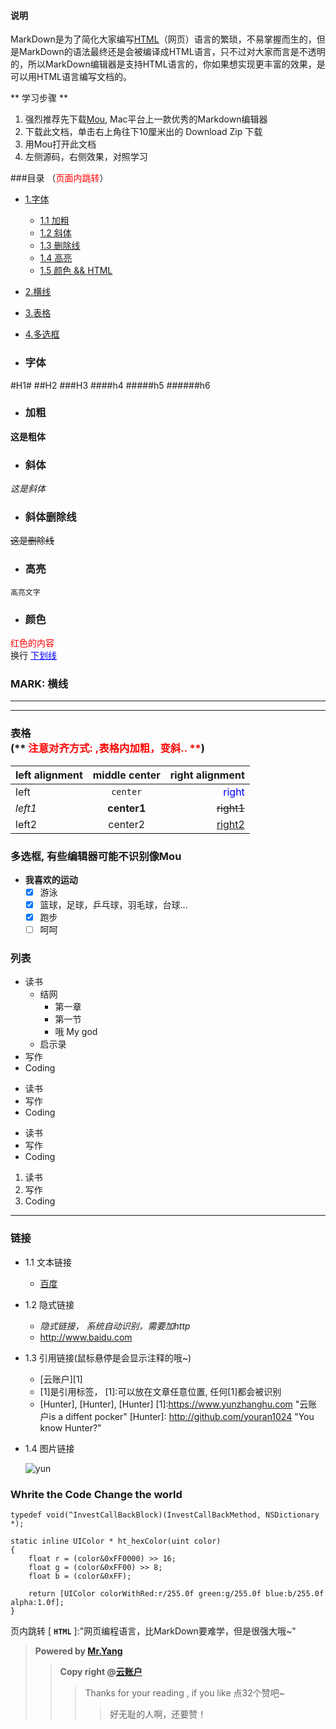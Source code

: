 #### 说明
MarkDown是为了简化大家编写<a name="top">[HTML](#html)</a>（网页）语言的繁琐，不易掌握而生的，但是MarkDown的语法最终还是会被编译成HTML语言，只不过对大家而言是不透明的，所以MarkDown编辑器是支持HTML语言的，你如果想实现更丰富的效果，是可以用HTML语言编写文档的。

** 学习步骤 **

1. 强烈推荐先下载[Mou], Mac平台上一款优秀的Markdown编辑器
2. 下载此文档，单击右上角往下10厘米出的 Download Zip 下载
3. 用Mou打开此文档
4. 左侧源码，右侧效果，对照学习

[Mou]:http://25.io/mou/

###目录 （<font color=red>页面内跳转</font>）
- [1.字体](#1)
  * [1.1 加粗](#1.1)
  * [1.2 斜体](#1.2)
  * [1.3 删除线](#1.3)
  * [1.4 高亮](#1.3)
  * [1.5 颜色 && HTML](#1.4)
- [2.横线](#2)
- [3.表格](#3)
- [4.多选框](#4)


- ### <empty id="1">字体</empty>
#H1#
##H2
###H3
####h4
#####h5
######h6

<!-- empty标记是为了页内跳转，可能有些编辑器不能识别 -->
- ### <empty id="1.1">加粗</empty>
**这是粗体**

- ### <empty id="1.2">斜体</empty>
*这是斜体*

- ###  <empty id="1.3">斜体</empty>删除线
~~这是删除线~~

- ### 高亮
`高亮文字`

- ###  <empty id="1.4">颜色</empty>
<font color=red>红色的内容</font> <br> 换行
<font color =blue> <u> 下划线 </u> </font>

### MARK: <empty id="2">横线</empty>
---
***


### <empty id=3>表格</empty> <br> (** <font color=red>注意对齐方式: ,表格内加粗，变斜.. **</font>) 


|left alignment  |middle center |right alignment              |
|:---------------|:------------:|----------------------------:|
|left            |`center`      |<font color=blue>right</font>|
|*left1*         |**center1**   |~~right1~~                   |
|left2           |center2       |<u>right2</u>                |


### <empty id=4>多选框</empty>, 有些编辑器可能不识别像Mou
+ **我喜欢的运动**
  - [x] 游泳
  - [x] 篮球，足球，乒乓球，羽毛球，台球...
  - [x] 跑步
  - [ ] 呵呵 

### 列表
* 读书
  * 结网
    * 第一章
    * 第一节
    * 哦 My god
  * 启示录
* 写作
* Coding


+ 读书
+ 写作
+ Coding


- 读书
- 写作
- Coding


1. 读书
2. 写作
3. Coding

---
### 链接
- 1.1 文本链接
  - [百度](http://www.baidu.com "Baidu全球中文搜索引擎")
- 1.2 隐式链接
  -   *隐式链接， 系统自动识别，需要加http*
  -    <http://www.baidu.com>
- 1.3 引用链接(鼠标悬停是会显示注释的哦~)
  
	- [云账户][1] 
	- [1]是引用标签， [1]:可以放在文章任意位置, 任何[1]都会被识别
	- [Hunter], [Hunter], [Hunter]
  [1]:https://www.yunzhanghu.com "云账户is a diffent pocker"
  [Hunter]: http://github.com/youran1024  "You know Hunter?"
  
- 1.4 图片链接
  
  ![yun](https://www.yunzhanghu.com/img/logo.png "云账户 is a pocket")


### Whrite the Code Change the world
```
typedef void(^InvestCallBackBlock)(InvestCallBackMethod, NSDictionary *);

static inline UIColor * ht_hexColor(uint color)
{
    float r = (color&0xFF0000) >> 16;
    float g = (color&0xFF00) >> 8;
    float b = (color&0xFF);
    
    return [UIColor colorWithRed:r/255.0f green:g/255.0f blue:b/255.0f alpha:1.0f];
}

```

页内跳转
<a href="#html"></a> 
<sign id=html></sign>[ **`HTML`** ]:"网页编程语言，比MarkDown要难学，但是很强大哦~" 




> **Powered by [Mr.Yang](https://github.com/youran1024)**
> >**Copy right @[云账户](https://www.yunzhanghu.com/)**
>>> Thanks for your reading , if you like 点32个赞吧~
>>>>好无耻的人啊，还要赞！